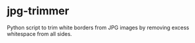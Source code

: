 # jpg-trimmer
Python script to trim white borders from JPG images by removing excess whitespace from all sides.
